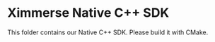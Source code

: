 Ximmerse Native C++ SDK
============

This folder contains our Native C++ SDK. Please build it with CMake.
